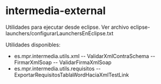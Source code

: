 intermedia-external
===================

Utilidades para ejecutar desde eclipse. 
Ver archivo eclipse-launchers/configurarLaunchersEnEclipse.txt


Utilidades disponibles:
- es.mpr.intermedia.utils.xml
	-- ValidarXmlContraSchema
	-- FirmarXmlSoap
	-- ValidarFirmaXmlSoap
- es.mpr.intermedia.utils.requisitos
	-- ExportarRequisitosTablaWordHaciaXmlTestLink
